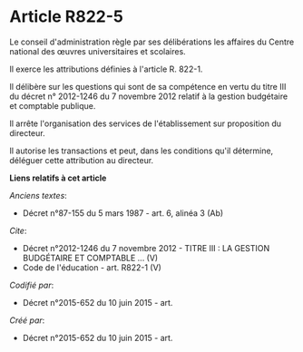 # Article R822-5

Le conseil d'administration règle par ses délibérations les affaires du Centre national des œuvres universitaires et
scolaires. 

Il exerce les attributions définies à l'article R. 822-1. 

Il délibère sur les questions qui sont de sa compétence en vertu du titre III du décret n° 2012-1246 du 7 novembre 2012
relatif à la gestion budgétaire et comptable publique. 

Il arrête l'organisation des services de l'établissement sur proposition du directeur. 

Il autorise les transactions et peut, dans les conditions qu'il détermine, déléguer cette attribution au directeur.

**Liens relatifs à cet article**

_Anciens textes_:

  - Décret n°87-155 du 5 mars 1987 - art. 6, alinéa 3 (Ab)

_Cite_:

  - Décret n°2012-1246  du 7 novembre 2012 -  TITRE III : LA GESTION BUDGÉTAIRE ET COMPTABLE ... (V)
  - Code de l'éducation - art. R822-1 (V)

_Codifié par_:

  - Décret n°2015-652 du 10 juin 2015 - art.

_Créé par_:

  - Décret n°2015-652 du 10 juin 2015 - art.

